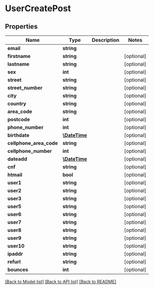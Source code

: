 # UserCreatePost

## Properties
Name | Type | Description | Notes
------------ | ------------- | ------------- | -------------
**email** | **string** |  | 
**firstname** | **string** |  | [optional] 
**lastname** | **string** |  | [optional] 
**sex** | **int** |  | [optional] 
**street** | **string** |  | [optional] 
**street_number** | **string** |  | [optional] 
**city** | **string** |  | [optional] 
**country** | **string** |  | [optional] 
**area_code** | **string** |  | [optional] 
**postcode** | **int** |  | [optional] 
**phone_number** | **int** |  | [optional] 
**birthdate** | [**\DateTime**](\DateTime.md) |  | [optional] 
**cellphone_area_code** | **string** |  | [optional] 
**cellphone_number** | **int** |  | [optional] 
**dateadd** | [**\DateTime**](\DateTime.md) |  | [optional] 
**cnf** | **string** |  | [optional] 
**htmail** | **bool** |  | [optional] 
**user1** | **string** |  | [optional] 
**user2** | **string** |  | [optional] 
**user3** | **string** |  | [optional] 
**user5** | **string** |  | [optional] 
**user6** | **string** |  | [optional] 
**user7** | **string** |  | [optional] 
**user8** | **string** |  | [optional] 
**user9** | **string** |  | [optional] 
**user10** | **string** |  | [optional] 
**ipaddr** | **string** |  | [optional] 
**refurl** | **string** |  | [optional] 
**bounces** | **int** |  | [optional] 

[[Back to Model list]](../README.md#documentation-for-models) [[Back to API list]](../README.md#documentation-for-api-endpoints) [[Back to README]](../README.md)


